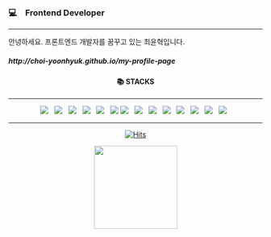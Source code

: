 ### 💻　Frontend Developer

---

안녕하세요. 프론트엔드 개발자를 꿈꾸고 있는 최윤혁입니다.

<h5>http://choi-yoonhyuk.github.io/my-profile-page</h5>

<div align=center>
<h4>📚 STACKS</h4>

---

<p align="center">
<img src="https://img.shields.io/badge/HTML5-E34F26?style=flat-square&logo=HTML5&logoColor=white"/></a> &nbsp
<img src="https://img.shields.io/badge/CSS3-1572B6?style=flat-square&logo=CSS3&logoColor=white"/></a> &nbsp
<img src="https://img.shields.io/badge/SCSS-CC6699?style=flat-square&logo=Sass&logoColor=white"/></a>
 &nbsp
<img src="https://img.shields.io/badge/JavaScript-F7DF1E?style=flat-square&logo=JavaScript&logoColor=white"/></a>
 &nbsp
<img src="https://img.shields.io/badge/Node.js-339933?style=flat-square&logo=Node.js&logoColor=white"/></a>
 &nbsp
<img src="https://img.shields.io/badge/TypeScript-3178C6?style=flat-square&logo=TypeScript&logoColor=white"/></a>
<img src="https://img.shields.io/badge/MongoDB-47A248?style=flat-square&logo=MongoDB&logoColor=white"/></a>
 &nbsp
 <img src="https://img.shields.io/badge/React-61DAFB?style=flat-square&logo=React&logoColor=white"/></a>
 &nbsp
 <img src="https://img.shields.io/badge/Redux-764ABC?style=flat-square&logo=Redux&logoColor=white"/></a>
 &nbsp
 <img src="https://img.shields.io/badge/Firebase-FFCA28?style=flat-square&logo=Firebase&logoColor=white"/></a>
 &nbsp
  <img src="https://img.shields.io/badge/Heroku-662D91?style=flat-square&logo=Heroku&logoColor=white"/></a>
 &nbsp
 <img src="https://img.shields.io/badge/Git-F05032?style=flat-square&logo=Git&logoColor=white"/></a>
 &nbsp
 <img src="https://img.shields.io/badge/Github-181717?style=flat-square&logo=Github&logoColor=white"/></a>
 &nbsp
 <img src="https://img.shields.io/badge/Notion-000000?style=flat-square&logo=Notion&logoColor=white"/></a>
 &nbsp
</p>
</div>

---

<div align="center">

[![Hits](https://hits.seeyoufarm.com/api/count/incr/badge.svg?url=https%3A%2F%2Fgithub.com%2Fchoi-yoonhyuk&count_bg=%23CCD1C9&title_bg=%23555555&icon=&icon_color=%23E7E7E7&title=hits&edge_flat=false)](https://github.com/choi-yoonhyuk)

<img align='center' src="https://github-readme-stats.vercel.app/api?username=choi-yoonhyuk" height="165">

</div>
